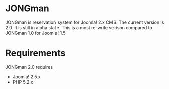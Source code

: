 JONGman
=======

JONGman is reservation system for Joomla! 2.x CMS. The current version is 2.0. It is still in alpha state. This is a most re-write verison compared to JONGman 1.0 for Joomla! 1.5

Requirements
============

JONGman 2.0 requires 
+ Joomla! 2.5.x
+ PHP 5.2.x
